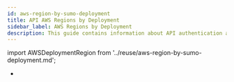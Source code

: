 ```yaml
---
id: aws-region-by-sumo-deployment
title: API AWS Regions by Deployment
sidebar_label: AWS Regions by Deployment
description: This guide contains information about API authentication and the Sumo Logic endpoints to use for your API client.
---
```


import AWSDeploymentRegion from '../reuse/aws-region-by-sumo-deployment.md';

* <AWSDeploymentRegion/>
